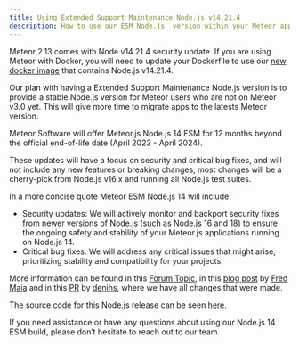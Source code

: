 ```yaml
---
title: Using Extended Support Maintenance Node.js v14.21.4
description: How to use our ESM Node.js  version within your Meteor app.
---
```


Meteor 2.13 comes with Node v14.21.4 security update. If you are using Meteor with Docker,
you will need to update your Dockerfile to use our [new docker image](https://hub.docker.com/r/meteor/node)
that contains Node.js v14.21.4.


Our plan with having a Extended Support Maintenance Node.js version is to provide a stable Node.js version for Meteor
users who are not on Meteor v3.0 yet.
This will give more time to migrate apps to the latests Meteor version.

Meteor Software will offer Meteor.js Node.js 14 ESM for 12 months beyond the official end-of-life date (April 2023 - April 2024).

These updates will have a focus on security and critical bug fixes,
and will not include any new features or breaking changes,
most changes will be a cherry-pick from Node.js v16.x and running all Node.js test suites.

In a more concise quote Meteor ESM Node.js 14 will include:

- Security updates: We will actively monitor and backport security fixes from newer versions of Node.js (such as Node.js 16 and 18) to ensure the ongoing safety and stability of your Meteor.js applications running on Node.js 14.
- Critical bug fixes: We will address any critical issues that might arise, prioritizing stability and compatibility for your projects.


More information can be found in this [Forum Topic](https://forums.meteor.com/t/announcing-extended-support-maintenance-for-node-js-14/59811/11), in this [blog post](https://blog.meteor.com/announcing-extended-support-maintenance-for-node-js-14-f9e8381f8bb5) by [Fred Maia](https://github.com/fredmaiaarantes)
and in this [PR](https://github.com/meteor/node-v14-esm/pull/1) by [denihs](https://github.com/denihs), where we have all changes that were made.

The source code for this Node.js release can be seen [here](https://github.com/meteor/node-v14-esm).

If you need assistance or have any questions about using our Node.js 14 ESM build, please don’t hesitate to reach out to our team.
